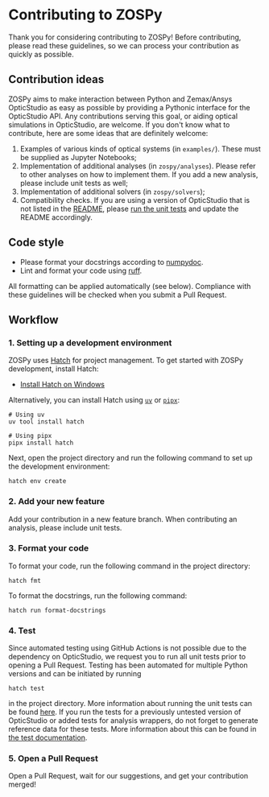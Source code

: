 # Contributing to ZOSPy

Thank you for considering contributing to ZOSPy! Before contributing, please read these guidelines, so we can process
your contribution as quickly as possible.

## Contribution ideas

ZOSPy aims to make interaction between Python and Zemax/Ansys OpticStudio as easy as possible by providing a Pythonic
interface for the OpticStudio API.
Any contributions serving this goal, or aiding optical simulations in OpticStudio, are welcome. If you don't know what to contribute, here are some ideas that are
definitely welcome:

1. Examples of various kinds of optical systems (in `examples/`). These must be supplied as Jupyter Notebooks;
2. Implementation of additional analyses (in `zospy/analyses`). Please refer to other analyses on how to implement them.
   If you add a new analysis, please include unit tests as well;
3. Implementation of additional solvers (in `zospy/solvers`);
4. Compatibility checks. If you are using a version of OpticStudio that is not listed in the [README](README.md),
   please [run the unit tests](#3-test) and update the README accordingly.

## Code style

- Please format your docstrings according to [numpydoc](https://numpydoc.readthedocs.io/en/latest/format.html).
- Lint and format your code using [ruff](https://astral.sh/ruff).

All formatting can be applied automatically (see below). 
Compliance with these guidelines will be checked when you submit a Pull Request.

## Workflow

### 1. Setting up a development environment

ZOSPy uses [Hatch](https://hatch.pypa.io/) for project management.
To get started with ZOSPy development, install Hatch:

- [Install Hatch on Windows](https://hatch.pypa.io/latest/install/#gui-installer_1)

Alternatively, you can install Hatch using [`uv`](https://docs.astral.sh/uv/) or [`pipx`](https://pipx.pypa.io/latest/installation/):

```shell
# Using uv
uv tool install hatch

# Using pipx
pipx install hatch
```

Next, open the project directory and run the following command to set up the development environment:

```shell
hatch env create
```

### 2. Add your new feature

Add your contribution in a new feature branch. When contributing an analysis, please include unit tests.

### 3. Format your code

To format your code, run the following command in the project directory:

```shell
hatch fmt
```

To format the docstrings, run the following command:

```shell
hatch run format-docstrings 
```

### 4. Test

Since automated testing using GitHub Actions is not possible due to the dependency on OpticStudio, we request you
to run all unit tests prior to opening a Pull Request. Testing has been automated for multiple Python versions and
can be initiated by running

```shell
hatch test
```

in the project directory. More information about running the unit tests can be found [here](tests/README.md).
If you run the tests for a previously untested version of OpticStudio or added tests for analysis wrappers, 
do not forget to generate reference data for these tests.
More information about this can be found in [the test documentation](tests/README.md#generating-test-reference-data).

### 5. Open a Pull Request

Open a Pull Request, wait for our suggestions, and get your contribution merged!
